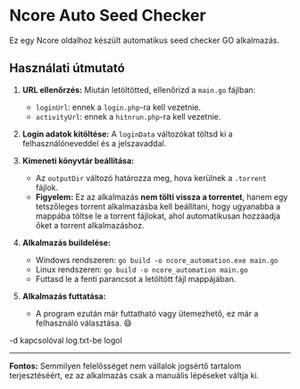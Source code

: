 # Ncore Auto Seed Checker

Ez egy Ncore oldalhoz készült automatikus seed checker GO alkalmazás.

## Használati útmutató

1. **URL ellenőrzés:** Miután letöltötted, ellenőrizd a `main.go` fájlban:
   - `loginUrl`: ennek a `login.php`-ra kell vezetnie.
   - `activityUrl`: ennek a `hitnrun.php`-ra kell vezetnie.
   
2. **Login adatok kitöltése:** A `loginData` változókat töltsd ki a felhasználóneveddel és a jelszavaddal.

3. **Kimeneti könyvtár beállítása:** 
   - Az `outputDir` változó határozza meg, hova kerülnek a `.torrent` fájlok.
   - **Figyelem:** Ez az alkalmazás **nem tölti vissza a torrentet**, hanem egy tetszőleges torrent alkalmazásba kell beállítani, hogy ugyanabba a mappába töltse le a torrent fájlokat, ahol automatikusan hozzáadja őket a torrent alkalmazáshoz.

4. **Alkalmazás buildelése:**
   - Windows rendszeren: `go build -o ncore_automation.exe main.go`
   - Linux rendszeren: `go build -o ncore_automation main.go`
   - Futtasd le a fenti parancsot a letöltött fájl mappájában.

5. **Alkalmazás futtatása:**
   - A program ezután már futtatható vagy ütemezhető, ez már a felhasználó választása. 😄

-d kapcsolóval log.txt-be logol

---

**Fontos:** Semmilyen felelősséget nem vállalok jogsértő tartalom terjesztéséért, ez az alkalmazás csak a manuális lépéseket váltja ki.
